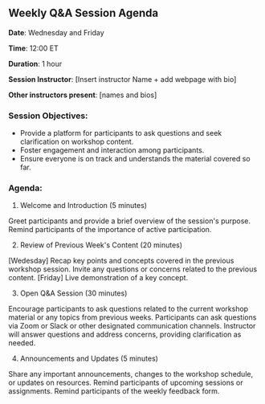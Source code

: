 ## Weekly Q&A Session Agenda

**Date**: Wednesday and Friday

**Time**: 12:00 ET

**Duration**: 1 hour

**Session Instructor**: [Insert instructor Name + add webpage with bio]

**Other instructors present**: [names and bios]

### Session Objectives:

* Provide a platform for participants to ask questions and seek clarification on workshop content.
* Foster engagement and interaction among participants.
* Ensure everyone is on track and understands the material covered so far.

### Agenda:

1. Welcome and Introduction (5 minutes)

Greet participants and provide a brief overview of the session's purpose.
Remind participants of the importance of active participation.

2. Review of Previous Week's Content (20 minutes)

[Wedesday] Recap key points and concepts covered in the previous workshop session. Invite any questions or concerns related to the previous content.
[Friday] Live demonstration of a key concept.

3. Open Q&A Session (30 minutes)

Encourage participants to ask questions related to the current workshop material or any topics from previous weeks.
Participants can ask questions via Zoom or Slack or other designated communication channels.
Instructor will answer questions and address concerns, providing clarification as needed.

4. Announcements and Updates (5 minutes)

Share any important announcements, changes to the workshop schedule, or updates on resources.
Remind participants of upcoming sessions or assignments.
Remind participants of the weekly feedback form.

